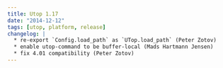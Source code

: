 ```yaml
---
title: Utop 1.17
date: "2014-12-12"
tags: [utop, platform, release]
changelog: |
  * re-export `Config.load_path` as `UTop.load_path` (Peter Zotov)
  * enable utop-command to be buffer-local (Mads Hartmann Jensen)
  * fix 4.01 compatibility (Peter Zotov)
---
```


